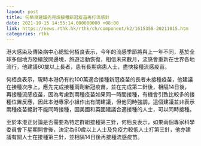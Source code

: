 ```yaml
---
layout: post
title: 何栢良建議先完成接種新冠疫苗再打流感針
date: 2021-10-15 14:55:14.000000000 +08:00
link: https://news.rthk.hk/rthk/ch/component/k2/1615358-20211015.htm
categories: rthk
---
```


港大感染及傳染病中心總監何栢良表示，今年的流感季節將與上一年不同，基於全球多個地方陸續放開邊境，旅遊活動恢復，相信未來數月，流感會重新在世界各地流行，他建議60歲以上長者，患有長期病患人士，盡快接種流感疫苗。

何栢良表示，現時本港仍有約100萬適合接種新冠疫苗的長者未接種疫苗，他建議在接種次序上，應先完成接種兩劑新冠疫苗，並在完成第二針後，相隔14日後，再接種流感疫苗，因為考慮到兩種疫苗如果同一時間接種，有機會引致比較多的接種位置反應，因此本港專家小組作出有關建議，但他同時強調，這個建議並非表示兩種疫苗絕對不能同時接種，因美國和英國建議合適接種的人士，可以同時接種。

至於本港正討論是否需要為特定群組接種第三針，何栢良表示，如果兩個專家科學委員會下星期開會後，決定為60歲以上人士及免疫力較低人士打第三針，他亦建議有關人士在接種第三針，並相隔14日後再接種流感疫苗。
